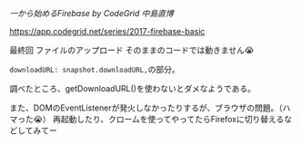 *一から始めるFirebase by CodeGrid 中島直博*

https://app.codegrid.net/series/2017-firebase-basic


最終回 ファイルのアップロード
そのままのコードでは動きません😭

`downloadURL: snapshot.downloadURL,`の部分。

調べたところ、getDownloadURL()を使わないとダメなようである。

また、DOMのEventListenerが発火しなかったりするが、ブラウザの問題。（ハマった😭）
再起動したり、クロームを使ってやってたらFirefoxに切り替えるなどしてみてー


